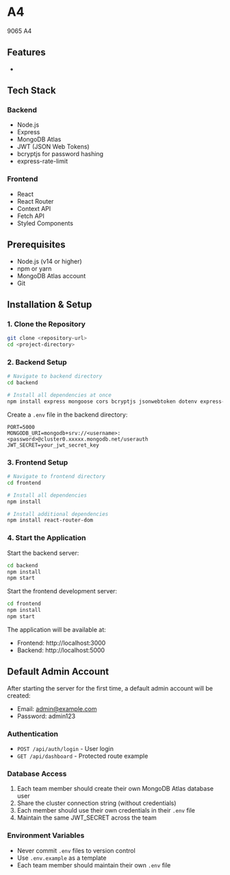 # A4

9065 A4

## Features

-

## Tech Stack

### Backend

- Node.js
- Express
- MongoDB Atlas
- JWT (JSON Web Tokens)
- bcryptjs for password hashing
- express-rate-limit

### Frontend

- React
- React Router
- Context API
- Fetch API
- Styled Components

## Prerequisites

- Node.js (v14 or higher)
- npm or yarn
- MongoDB Atlas account
- Git

## Installation & Setup

### 1. Clone the Repository

```bash
git clone <repository-url>
cd <project-directory>
```

### 2. Backend Setup

```bash
# Navigate to backend directory
cd backend

# Install all dependencies at once
npm install express mongoose cors bcryptjs jsonwebtoken dotenv express-rate-limit
```

Create a `.env` file in the backend directory:

```env
PORT=5000
MONGODB_URI=mongodb+srv://<username>:<password>@cluster0.xxxxx.mongodb.net/userauth
JWT_SECRET=your_jwt_secret_key
```

### 3. Frontend Setup

```bash
# Navigate to frontend directory
cd frontend

# Install all dependencies
npm install

# Install additional dependencies
npm install react-router-dom
```

### 4. Start the Application

Start the backend server:

```bash
cd backend
npm install
npm start
```

Start the frontend development server:

```bash
cd frontend
npm install
npm start
```

The application will be available at:

- Frontend: http://localhost:3000
- Backend: http://localhost:5000

## Default Admin Account

After starting the server for the first time, a default admin account will be created:

- Email: admin@example.com
- Password: admin123

### Authentication

- `POST /api/auth/login` - User login
- `GET /api/dashboard` - Protected route example

### Database Access

1. Each team member should create their own MongoDB Atlas database user
2. Share the cluster connection string (without credentials)
3. Each member should use their own credentials in their `.env` file
4. Maintain the same JWT_SECRET across the team

### Environment Variables

- Never commit `.env` files to version control
- Use `.env.example` as a template
- Each team member should maintain their own `.env` file
